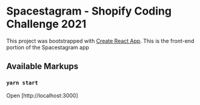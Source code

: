 # Spacestagram - Shopify Coding Challenge 2021
This project was bootstrapped with [Create React App](https://github.com/facebook/create-react-app).
This is the front-end portion of the Spacestagram app



## Available Markups 


### `yarn start`

Open [http://localhost:3000]
